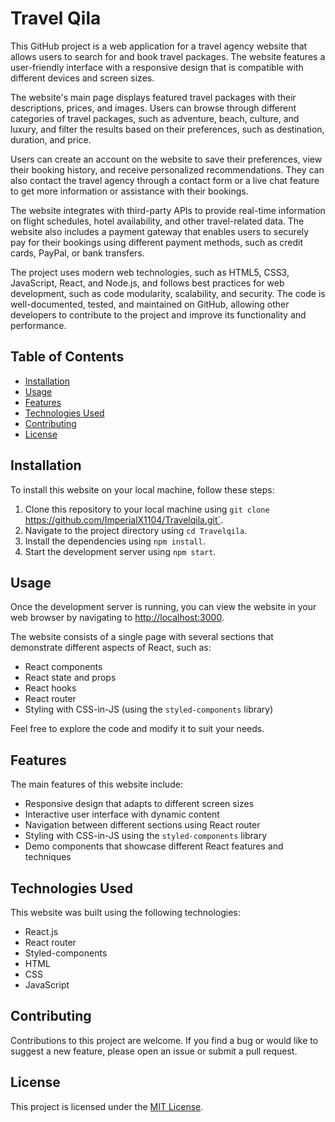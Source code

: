 # Travel Qila

This GitHub project is a web application for a travel agency website that allows users to search for and book travel packages. The website features a user-friendly interface with a responsive design that is compatible with different devices and screen sizes.

The website's main page displays featured travel packages with their descriptions, prices, and images. Users can browse through different categories of travel packages, such as adventure, beach, culture, and luxury, and filter the results based on their preferences, such as destination, duration, and price.

Users can create an account on the website to save their preferences, view their booking history, and receive personalized recommendations. They can also contact the travel agency through a contact form or a live chat feature to get more information or assistance with their bookings.

The website integrates with third-party APIs to provide real-time information on flight schedules, hotel availability, and other travel-related data. The website also includes a payment gateway that enables users to securely pay for their bookings using different payment methods, such as credit cards, PayPal, or bank transfers.

The project uses modern web technologies, such as HTML5, CSS3, JavaScript, React, and Node.js, and follows best practices for web development, such as code modularity, scalability, and security. The code is well-documented, tested, and maintained on GitHub, allowing other developers to contribute to the project and improve its functionality and performance.

## Table of Contents

- [Installation](#installation)
- [Usage](#usage)
- [Features](#features)
- [Technologies Used](#technologies-used)
- [Contributing](#contributing)
- [License](#license)

## Installation

To install this website on your local machine, follow these steps:

1. Clone this repository to your local machine using `git clone `https://github.com/ImperialX1104/Travelqila.git`.
2. Navigate to the project directory using `cd Travelqila`.
3. Install the dependencies using `npm install`.
4. Start the development server using `npm start`.

## Usage

Once the development server is running, you can view the website in your web browser by navigating to [http://localhost:3000](http://localhost:3000).

The website consists of a single page with several sections that demonstrate different aspects of React, such as:

- React components
- React state and props
- React hooks
- React router
- Styling with CSS-in-JS (using the `styled-components` library)

Feel free to explore the code and modify it to suit your needs.

## Features

The main features of this website include:

- Responsive design that adapts to different screen sizes
- Interactive user interface with dynamic content
- Navigation between different sections using React router
- Styling with CSS-in-JS using the `styled-components` library
- Demo components that showcase different React features and techniques

## Technologies Used

This website was built using the following technologies:

- React.js
- React router
- Styled-components
- HTML
- CSS
- JavaScript

## Contributing

Contributions to this project are welcome. If you find a bug or would like to suggest a new feature, please open an issue or submit a pull request.

## License

This project is licensed under the [MIT License](https://opensource.org/licenses/MIT).
